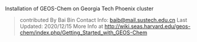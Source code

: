 Installation of GEOS-Chem on Georgia Tech Phoenix cluster
> contributed By Bai Bin
> Contact Info: baib@mail.sustech.edu.cn
> Last Updated: 2020/12/15
More Info at http://wiki.seas.harvard.edu/geos-chem/index.php/Getting_Started_with_GEOS-Chem
